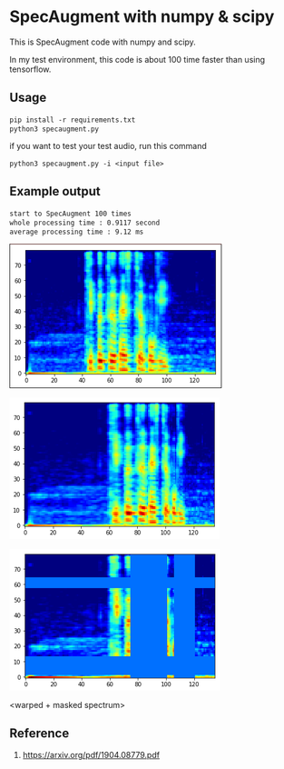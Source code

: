 # SpecAugment with numpy & scipy

This is SpecAugment code with numpy and scipy.

In my test environment, this code is about 100 time faster than using tensorflow.

## Usage
```
pip install -r requirements.txt
python3 specaugment.py
```

if you want to test your test audio, run this command
```
python3 specaugment.py -i <input file>
```

## Example output

```
start to SpecAugment 100 times
whole processing time : 0.9117 second
average processing time : 9.12 ms
```

![spectrogram](./image/spectrum.png)

<original spectrogram>

![spectrum_warped](./image/spectrum_warped.png)

<warped spectrum>

![spectrum_masked](./image/spectrum_masked.png)

<warped + masked spectrum>


## Reference

1. https://arxiv.org/pdf/1904.08779.pdf
